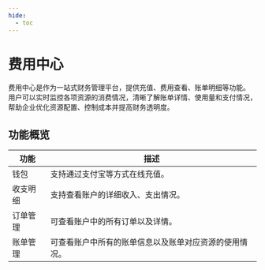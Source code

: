 ```yaml
---
hide:
  - toc
---
```


# 费用中心

费用中心是作为一站式财务管理平台，提供充值、费用查看、账单明细等功能。
用户可以实时监控各项资源的消费情况，清晰了解账单详情、使用量和支付情况，
帮助企业优化资源配置、控制成本并提高财务透明度。

## 功能概览

| **功能**  | **描述** |
| --- | --- |
| 钱包 | 支持通过支付宝等方式在线充值。 |
| 收支明细 | 支持查看账户的详细收入、支出情况。 |
| 订单管理 | 可查看账户中的所有订单以及详情。 |
| 账单管理 | 可查看账户中所有的账单信息以及账单对应资源的使用情况。 |
